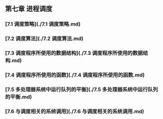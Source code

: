 ## 第七章 进程调度

### [7.1 调度策略](./7.1 调度策略.md)

### [7.2 调度算法](./7.2 调度算法.md)

### [7.3 调度程序所使用的数据结构](./7.3 调度程序所使用的数据结构.md)

### [7.4 调度程序所使用的函数](./7.4 调度程序所使用的函数.md)

### [7.5 多处理器系统中运行队列的平衡](./7.5 多处理器系统中运行队列的平衡.md)

### [7.6 与调度相关的系统调用](./7.6 与调度相关的系统调用.md)